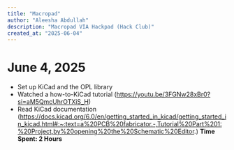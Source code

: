 ```yaml
---
title: "Macropad"
author: "Aleesha Abdullah"
description: "Macropad VIA Hackpad (Hack Club)"
created_at: "2025-06-04"
---
```


# June 4, 2025
- Set up KiCad and the OPL library
- Watched a how-to-KiCad tutorial (https://youtu.be/3FGNw28xBr0?si=aM5QmcUhrOTXiS_H)
- Read KiCad documentation (https://docs.kicad.org/6.0/en/getting_started_in_kicad/getting_started_in_kicad.html#:~:text=a%20PCB%20fabricator.-,Tutorial%20Part%201:%20Project,by%20opening%20the%20Schematic%20Editor.)
**Time Spent: 2 Hours**
